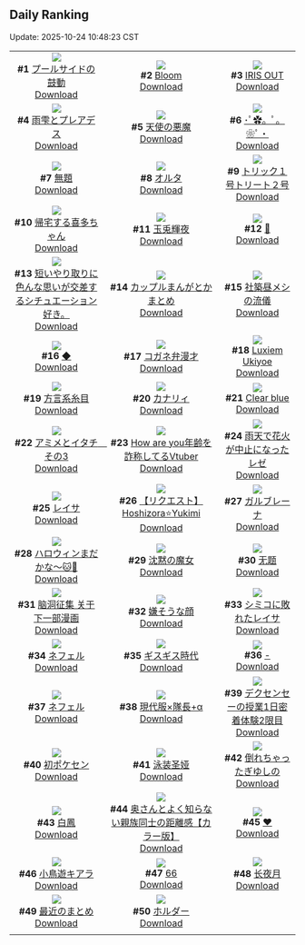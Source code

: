 ## Daily Ranking
Update: 2025-10-24 10:48:23 CST

|      |      |      |
| :----: | :----: | :----: |
| ![](https://i.pixiv.re/c/240x480/img-master/img/2025/10/21/00/10/28/136515952_p0_master1200.jpg)<br>**#1** [プールサイドの鼓動](https://www.pixiv.net/artworks/136515952)<br>[Download](https://i.pixiv.re/img-original/img/2025/10/21/00/10/28/136515952_p0.jpg) | ![](https://i.pixiv.re/c/240x480/img-master/img/2025/10/21/00/00/19/136515979_p0_master1200.jpg)<br>**#2** [Bloom](https://www.pixiv.net/artworks/136515979)<br>[Download](https://i.pixiv.re/img-original/img/2025/10/21/00/00/19/136515979_p0.png) | ![](https://i.pixiv.re/c/240x480/img-master/img/2025/10/21/00/07/23/136516615_p0_master1200.jpg)<br>**#3** [IRIS OUT](https://www.pixiv.net/artworks/136516615)<br>[Download](https://i.pixiv.re/img-original/img/2025/10/21/00/07/23/136516615_p0.jpg) |
| ![](https://i.pixiv.re/c/240x480/img-master/img/2025/10/22/00/00/15/136551599_p0_master1200.jpg)<br>**#4** [雨雫とプレアデス](https://www.pixiv.net/artworks/136551599)<br>[Download](https://i.pixiv.re/img-original/img/2025/10/22/00/00/15/136551599_p0.jpg) | ![](https://i.pixiv.re/c/240x480/img-master/img/2025/10/22/00/00/19/136551628_p0_master1200.jpg)<br>**#5** [天使の悪魔](https://www.pixiv.net/artworks/136551628)<br>[Download](https://i.pixiv.re/img-original/img/2025/10/22/00/00/19/136551628_p0.jpg) | ![](https://i.pixiv.re/c/240x480/img-master/img/2025/10/21/00/00/01/136515842_p0_master1200.jpg)<br>**#6** [･ﾟ✿。ﾟ。❀ﾟ・](https://www.pixiv.net/artworks/136515842)<br>[Download](https://i.pixiv.re/img-original/img/2025/10/21/00/00/01/136515842_p0.jpg) |
| ![](https://i.pixiv.re/c/240x480/img-master/img/2025/10/21/02/49/15/136521116_p0_master1200.jpg)<br>**#7** [無題](https://www.pixiv.net/artworks/136521116)<br>[Download](https://i.pixiv.re/img-original/img/2025/10/21/02/49/15/136521116_p0.jpg) | ![](https://i.pixiv.re/c/240x480/img-master/img/2025/10/21/00/00/10/136515917_p0_master1200.jpg)<br>**#8** [オルタ](https://www.pixiv.net/artworks/136515917)<br>[Download](https://i.pixiv.re/img-original/img/2025/10/21/00/00/10/136515917_p0.png) | ![](https://i.pixiv.re/c/240x480/img-master/img/2025/10/21/22/21/14/136547228_p0_master1200.jpg)<br>**#9** [トリック１号トリート２号](https://www.pixiv.net/artworks/136547228)<br>[Download](https://i.pixiv.re/img-original/img/2025/10/21/22/21/14/136547228_p0.jpg) |
| ![](https://i.pixiv.re/c/240x480/img-master/img/2025/10/21/00/02/08/136516267_p0_master1200.jpg)<br>**#10** [帰宅する喜多ちゃん](https://www.pixiv.net/artworks/136516267)<br>[Download](https://i.pixiv.re/img-original/img/2025/10/21/00/02/08/136516267_p0.png) | ![](https://i.pixiv.re/c/240x480/img-master/img/2025/10/22/00/00/18/136551615_p0_master1200.jpg)<br>**#11** [玉兎輝夜](https://www.pixiv.net/artworks/136551615)<br>[Download](https://i.pixiv.re/img-original/img/2025/10/22/00/00/18/136551615_p0.png) | ![](https://i.pixiv.re/c/240x480/img-master/img/2025/10/22/00/00/07/136551545_p0_master1200.jpg)<br>**#12** [🤍](https://www.pixiv.net/artworks/136551545)<br>[Download](https://i.pixiv.re/img-original/img/2025/10/22/00/00/07/136551545_p0.png) |
| ![](https://i.pixiv.re/c/240x480/img-master/img/2025/10/22/15/11/19/136568744_p0_master1200.jpg)<br>**#13** [短いやり取りに色んな思いが交差するシチュエーション好き。](https://www.pixiv.net/artworks/136568744)<br>[Download](https://i.pixiv.re/img-original/img/2025/10/22/15/11/19/136568744_p0.jpg) | ![](https://i.pixiv.re/c/240x480/img-master/img/2025/10/21/23/30/20/136550274_p0_master1200.jpg)<br>**#14** [カップルまんがとかまとめ](https://www.pixiv.net/artworks/136550274)<br>[Download](https://i.pixiv.re/img-original/img/2025/10/21/23/30/20/136550274_p0.jpg) | ![](https://i.pixiv.re/c/240x480/img-master/img/2025/10/21/21/53/12/136545907_p0_master1200.jpg)<br>**#15** [社築昼メシの流儀](https://www.pixiv.net/artworks/136545907)<br>[Download](https://i.pixiv.re/img-original/img/2025/10/21/21/53/12/136545907_p0.jpg) |
| ![](https://i.pixiv.re/c/240x480/img-master/img/2025/10/21/10/44/21/136528156_p0_master1200.jpg)<br>**#16** [◆](https://www.pixiv.net/artworks/136528156)<br>[Download](https://i.pixiv.re/img-original/img/2025/10/21/10/44/21/136528156_p0.jpg) | ![](https://i.pixiv.re/c/240x480/img-master/img/2025/10/21/21/15/05/136544332_p0_master1200.jpg)<br>**#17** [コガネ弁漫才](https://www.pixiv.net/artworks/136544332)<br>[Download](https://i.pixiv.re/img-original/img/2025/10/21/21/15/05/136544332_p0.jpg) | ![](https://i.pixiv.re/c/240x480/img-master/img/2025/10/22/21/29/17/136580317_p0_master1200.jpg)<br>**#18** [Luxiem Ukiyoe](https://www.pixiv.net/artworks/136580317)<br>[Download](https://i.pixiv.re/img-original/img/2025/10/22/21/29/17/136580317_p0.jpg) |
| ![](https://i.pixiv.re/c/240x480/img-master/img/2025/10/22/00/00/10/136551558_p0_master1200.jpg)<br>**#19** [方言系糸目](https://www.pixiv.net/artworks/136551558)<br>[Download](https://i.pixiv.re/img-original/img/2025/10/22/00/00/10/136551558_p0.png) | ![](https://i.pixiv.re/c/240x480/img-master/img/2025/10/22/00/00/11/136551567_p0_master1200.jpg)<br>**#20** [カナリィ](https://www.pixiv.net/artworks/136551567)<br>[Download](https://i.pixiv.re/img-original/img/2025/10/22/00/00/11/136551567_p0.png) | ![](https://i.pixiv.re/c/240x480/img-master/img/2025/10/22/12/20/14/136565655_p0_master1200.jpg)<br>**#21** [Clear blue](https://www.pixiv.net/artworks/136565655)<br>[Download](https://i.pixiv.re/img-original/img/2025/10/22/12/20/14/136565655_p0.jpg) |
| ![](https://i.pixiv.re/c/240x480/img-master/img/2025/10/21/00/00/26/136516013_p0_master1200.jpg)<br>**#22** [アミメとイタチ　その3](https://www.pixiv.net/artworks/136516013)<br>[Download](https://i.pixiv.re/img-original/img/2025/10/21/00/00/26/136516013_p0.jpg) | ![](https://i.pixiv.re/c/240x480/img-master/img/2025/10/22/21/08/13/136579550_p0_master1200.jpg)<br>**#23** [How are you年齢を詐称してるVtuber](https://www.pixiv.net/artworks/136579550)<br>[Download](https://i.pixiv.re/img-original/img/2025/10/22/21/08/13/136579550_p0.png) | ![](https://i.pixiv.re/c/240x480/img-master/img/2025/10/21/07/22/58/136525026_p0_master1200.jpg)<br>**#24** [雨天で花火が中止になったレゼ](https://www.pixiv.net/artworks/136525026)<br>[Download](https://i.pixiv.re/img-original/img/2025/10/21/07/22/58/136525026_p0.jpg) |
| ![](https://i.pixiv.re/c/240x480/img-master/img/2025/10/21/01/03/05/136518690_p0_master1200.jpg)<br>**#25** [レイサ](https://www.pixiv.net/artworks/136518690)<br>[Download](https://i.pixiv.re/img-original/img/2025/10/21/01/03/05/136518690_p0.png) | ![](https://i.pixiv.re/c/240x480/img-master/img/2025/10/21/04/53/40/136522759_p0_master1200.jpg)<br>**#26** [【リクエスト】Hoshizora⭐️Yukimi](https://www.pixiv.net/artworks/136522759)<br>[Download](https://i.pixiv.re/img-original/img/2025/10/21/04/53/40/136522759_p0.jpg) | ![](https://i.pixiv.re/c/240x480/img-master/img/2025/10/21/00/00/14/136515949_p0_master1200.jpg)<br>**#27** [ガルブレーナ](https://www.pixiv.net/artworks/136515949)<br>[Download](https://i.pixiv.re/img-original/img/2025/10/21/00/00/14/136515949_p0.png) |
| ![](https://i.pixiv.re/c/240x480/img-master/img/2025/10/21/00/00/16/136515960_p0_master1200.jpg)<br>**#28** [ハロウィンまだかな～🐱🎃](https://www.pixiv.net/artworks/136515960)<br>[Download](https://i.pixiv.re/img-original/img/2025/10/21/00/00/16/136515960_p0.jpg) | ![](https://i.pixiv.re/c/240x480/img-master/img/2025/10/21/01/09/48/136518905_p0_master1200.jpg)<br>**#29** [沈黙の魔女](https://www.pixiv.net/artworks/136518905)<br>[Download](https://i.pixiv.re/img-original/img/2025/10/21/01/09/48/136518905_p0.png) | ![](https://i.pixiv.re/c/240x480/img-master/img/2025/10/22/01/29/27/136555025_p0_master1200.jpg)<br>**#30** [无题](https://www.pixiv.net/artworks/136555025)<br>[Download](https://i.pixiv.re/img-original/img/2025/10/22/01/29/27/136555025_p0.jpg) |
| ![](https://i.pixiv.re/c/240x480/img-master/img/2025/10/21/01/33/52/136519604_p0_master1200.jpg)<br>**#31** [脑洞征集 关于下一部漫画](https://www.pixiv.net/artworks/136519604)<br>[Download](https://i.pixiv.re/img-original/img/2025/10/21/01/33/52/136519604_p0.jpg) | ![](https://i.pixiv.re/c/240x480/img-master/img/2025/10/21/13/36/14/136531541_p0_master1200.jpg)<br>**#32** [嫌そうな顔](https://www.pixiv.net/artworks/136531541)<br>[Download](https://i.pixiv.re/img-original/img/2025/10/21/13/36/14/136531541_p0.jpg) | ![](https://i.pixiv.re/c/240x480/img-master/img/2025/10/21/17/00/05/136535232_p0_master1200.jpg)<br>**#33** [シミコに敗れたレイサ](https://www.pixiv.net/artworks/136535232)<br>[Download](https://i.pixiv.re/img-original/img/2025/10/21/17/00/05/136535232_p0.png) |
| ![](https://i.pixiv.re/c/240x480/img-master/img/2025/10/22/13/05/36/136566568_p0_master1200.jpg)<br>**#34** [ネフェル](https://www.pixiv.net/artworks/136566568)<br>[Download](https://i.pixiv.re/img-original/img/2025/10/22/13/05/36/136566568_p0.png) | ![](https://i.pixiv.re/c/240x480/img-master/img/2025/10/22/19/26/22/136575612_p0_master1200.jpg)<br>**#35** [ギスギス時代](https://www.pixiv.net/artworks/136575612)<br>[Download](https://i.pixiv.re/img-original/img/2025/10/22/19/26/22/136575612_p0.png) | ![](https://i.pixiv.re/c/240x480/img-master/img/2025/10/21/23/20/00/136549829_p0_master1200.jpg)<br>**#36** [-](https://www.pixiv.net/artworks/136549829)<br>[Download](https://i.pixiv.re/img-original/img/2025/10/21/23/20/00/136549829_p0.png) |
| ![](https://i.pixiv.re/c/240x480/img-master/img/2025/10/21/00/25/25/136517364_p0_master1200.jpg)<br>**#37** [ネフェル](https://www.pixiv.net/artworks/136517364)<br>[Download](https://i.pixiv.re/img-original/img/2025/10/21/00/25/25/136517364_p0.jpg) | ![](https://i.pixiv.re/c/240x480/img-master/img/2025/10/22/10/22/06/136563429_p0_master1200.jpg)<br>**#38** [現代服×隊長+α](https://www.pixiv.net/artworks/136563429)<br>[Download](https://i.pixiv.re/img-original/img/2025/10/22/10/22/06/136563429_p0.png) | ![](https://i.pixiv.re/c/240x480/img-master/img/2025/10/21/00/33/35/136517704_p0_master1200.jpg)<br>**#39** [デクセンセーの授業1日密着体験2限目](https://www.pixiv.net/artworks/136517704)<br>[Download](https://i.pixiv.re/img-original/img/2025/10/21/00/33/35/136517704_p0.jpg) |
| ![](https://i.pixiv.re/c/240x480/img-master/img/2025/10/22/19/12/04/136575196_p0_master1200.jpg)<br>**#40** [初ポケセン](https://www.pixiv.net/artworks/136575196)<br>[Download](https://i.pixiv.re/img-original/img/2025/10/22/19/12/04/136575196_p0.png) | ![](https://i.pixiv.re/c/240x480/img-master/img/2025/10/21/00/13/24/136516886_p0_master1200.jpg)<br>**#41** [泳装圣娅](https://www.pixiv.net/artworks/136516886)<br>[Download](https://i.pixiv.re/img-original/img/2025/10/21/00/13/24/136516886_p0.png) | ![](https://i.pixiv.re/c/240x480/img-master/img/2025/10/21/17/00/56/136535322_p0_master1200.jpg)<br>**#42** [倒れちゃったぎゆしの](https://www.pixiv.net/artworks/136535322)<br>[Download](https://i.pixiv.re/img-original/img/2025/10/21/17/00/56/136535322_p0.jpg) |
| ![](https://i.pixiv.re/c/240x480/img-master/img/2025/10/21/20/16/20/136541865_p0_master1200.jpg)<br>**#43** [白鳳](https://www.pixiv.net/artworks/136541865)<br>[Download](https://i.pixiv.re/img-original/img/2025/10/21/20/16/20/136541865_p0.png) | ![](https://i.pixiv.re/c/240x480/img-master/img/2025/10/21/00/03/01/136516350_p0_master1200.jpg)<br>**#44** [奥さんとよく知らない親族同士の距離感【カラー版】](https://www.pixiv.net/artworks/136516350)<br>[Download](https://i.pixiv.re/img-original/img/2025/10/21/00/03/01/136516350_p0.jpg) | ![](https://i.pixiv.re/c/240x480/img-master/img/2025/10/21/08/38/10/136526244_p0_master1200.jpg)<br>**#45** [♥](https://www.pixiv.net/artworks/136526244)<br>[Download](https://i.pixiv.re/img-original/img/2025/10/21/08/38/10/136526244_p0.jpg) |
| ![](https://i.pixiv.re/c/240x480/img-master/img/2025/10/21/08/23/50/136526048_p0_master1200.jpg)<br>**#46** [小鳥遊キアラ](https://www.pixiv.net/artworks/136526048)<br>[Download](https://i.pixiv.re/img-original/img/2025/10/21/08/23/50/136526048_p0.png) | ![](https://i.pixiv.re/c/240x480/img-master/img/2025/10/22/10/05/42/136563157_p0_master1200.jpg)<br>**#47** [66](https://www.pixiv.net/artworks/136563157)<br>[Download](https://i.pixiv.re/img-original/img/2025/10/22/10/05/42/136563157_p0.jpg) | ![](https://i.pixiv.re/c/240x480/img-master/img/2025/10/22/09/26/59/136562527_p0_master1200.jpg)<br>**#48** [长夜月](https://www.pixiv.net/artworks/136562527)<br>[Download](https://i.pixiv.re/img-original/img/2025/10/22/09/26/59/136562527_p0.jpg) |
| ![](https://i.pixiv.re/c/240x480/img-master/img/2025/10/21/00/23/14/136517270_p0_master1200.jpg)<br>**#49** [最近のまとめ](https://www.pixiv.net/artworks/136517270)<br>[Download](https://i.pixiv.re/img-original/img/2025/10/21/00/23/14/136517270_p0.png) | ![](https://i.pixiv.re/c/240x480/img-master/img/2025/10/21/16/36/47/136534780_p0_master1200.jpg)<br>**#50** [ホルダー](https://www.pixiv.net/artworks/136534780)<br>[Download](https://i.pixiv.re/img-original/img/2025/10/21/16/36/47/136534780_p0.png) |
|      |
